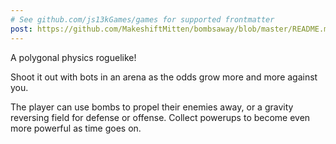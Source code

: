 ```yaml
---
# See github.com/js13kGames/games for supported frontmatter
post: https://github.com/MakeshiftMitten/bombsaway/blob/master/README.md
---
```

A polygonal physics roguelike!

Shoot it out with bots in an arena as the odds grow more and more against you.

The player can use bombs to propel their enemies away, or a gravity reversing field for defense or offense. Collect powerups to become even more powerful as time goes on.